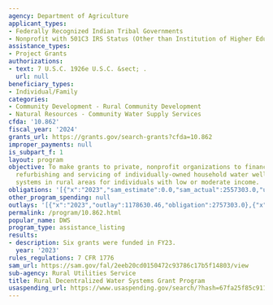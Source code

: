 ```yaml
---
agency: Department of Agriculture
applicant_types:
- Federally Recognized Indian Tribal Governments
- Nonprofit with 501C3 IRS Status (Other than Institution of Higher Education)
assistance_types:
- Project Grants
authorizations:
- text: 7 U.S.C. 1926e U.S.C. &sect; .
  url: null
beneficiary_types:
- Individual/Family
categories:
- Community Development - Rural Community Development
- Natural Resources - Community Water Supply Services
cfda: '10.862'
fiscal_year: '2024'
grants_url: https://grants.gov/search-grants?cfda=10.862
improper_payments: null
is_subpart_f: 1
layout: program
objective: To make grants to private, nonprofit organizations to finance the construction,
  refurbishing and servicing of individually-owned household water well and/or wastewater
  systems in rural areas for individuals with low or moderate income.
obligations: '[{"x":"2023","sam_estimate":0.0,"sam_actual":2557303.0,"usa_spending_actual":2757303.0},{"x":"2024","sam_estimate":0.0,"sam_actual":13873166.0,"usa_spending_actual":0.0},{"x":"2025","sam_estimate":0.0,"sam_actual":13873166.0,"usa_spending_actual":0.0}]'
other_program_spending: null
outlays: '[{"x":"2023","outlay":1178630.46,"obligation":2757303.0},{"x":"2024","outlay":0.0,"obligation":0.0},{"x":"2025","outlay":0.0,"obligation":0.0}]'
permalink: /program/10.862.html
popular_name: DWS
program_type: assistance_listing
results:
- description: Six grants were funded in FY23.
  year: '2023'
rules_regulations: 7 CFR 1776
sam_url: https://sam.gov/fal/2eeb20cd0150472c93786c17b5f14803/view
sub-agency: Rural Utilities Service
title: Rural Decentralized Water Systems Grant Program
usaspending_url: https://www.usaspending.gov/search/?hash=67fa25f85c9113d68364842a3022d7e9
---
```

